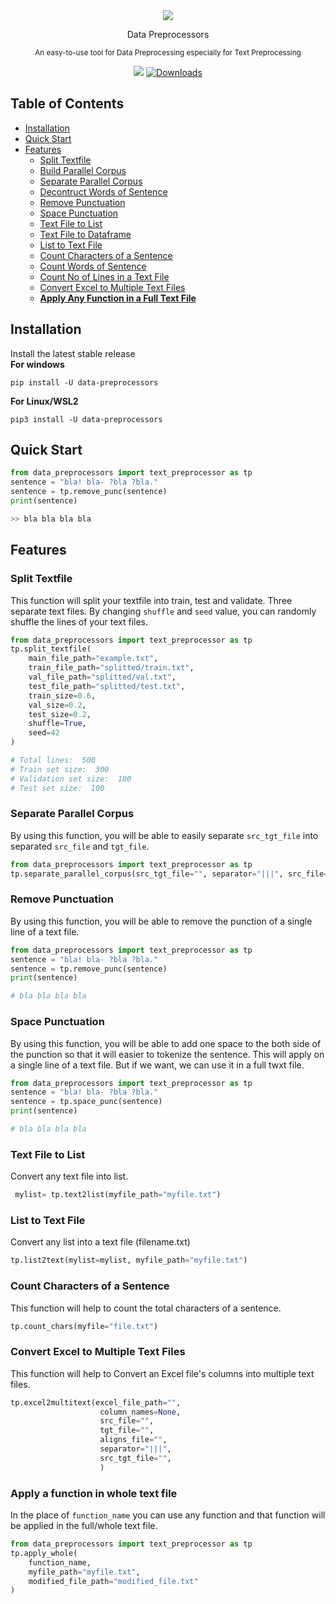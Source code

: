 <div align="center">
    
<img src="https://github.com/MusfiqDehan/data-preprocessors/raw/master/branding/logo.png">

<p>Data Preprocessors</p>

<sub>An easy-to-use tool for Data Preprocessing especially for Text Preprocessing</sub>

<!-- Badges -->

<!-- [<img src="https://deepnote.com/buttons/launch-in-deepnote-small.svg">](PROJECT_URL) -->
    
[![](https://img.shields.io/pypi/v/data-preprocessors.svg)](https://pypi.org/project/data-preprocessors/)
[![Downloads](https://img.shields.io/pypi/dm/data-preprocessors)](https://pepy.tech/project/data-preprocessors)
    
<!-- [![Open In Colab](https://colab.research.google.com/assets/colab-badge.svg)](https://colab.research.google.com/drive/1mJuRfIz__uS3xoFaBsFn5mkLE418RU19?usp=sharing)
[![Kaggle](https://kaggle.com/static/images/open-in-kaggle.svg)](https://kaggle.com/kernels/welcome?src=https://github.com/keras-team/keras-io/blob/master/examples/vision/ipynb/mnist_convnet.ipynb) -->

</div>

## **Table of Contents**

- [Installation](#installation)
- [Quick Start](#quick-start)
- [Features](#features)
    - [Split Textfile](#split-textfile)
    - [Build Parallel Corpus](#build-parallel-corpus)
    - [Separate Parallel Corpus](#separate-parallel-corpus)
    - [Decontruct Words of Sentence](#deconstruct-word-of-sentence)
    - [Remove Punctuation](#remove-punctuation)
    - [Space Punctuation](#space-punctuation)
    - [Text File to List](#text-file-to-list)
    - [Text File to Dataframe](#text-file-to-dataframe)
    - [List to Text File](#list-to-text-file)
    - [Count Characters of a Sentence](#count-characters-of-a-sentence)
    - [Count Words of Sentence](#count-characters-of-a-sentence)
    - [Count No of Lines in a Text File](#count-no-of-lines-in-a-text-file)
    - [Convert Excel to Multiple Text Files](#convert-excel-to-multiple-text-files)
    - **[Apply Any Function in a Full Text File](#apply-a-function-in-whole-text-file)**

    

## **Installation**
Install the latest stable release<br>
**For windows**<br>
```
pip install -U data-preprocessors
```

**For Linux/WSL2**<br>
```
pip3 install -U data-preprocessors
```

## **Quick Start**

```python
from data_preprocessors import text_preprocessor as tp
sentence = "bla! bla- ?bla ?bla."
sentence = tp.remove_punc(sentence)
print(sentence)

>> bla bla bla bla
```

## **Features**

### Split Textfile

This function will split your textfile into train, test and validate. Three separate text files. By changing `shuffle` and `seed` value, you can randomly shuffle the lines of your text files.

```python
from data_preprocessors import text_preprocessor as tp
tp.split_textfile(
    main_file_path="example.txt",
    train_file_path="splitted/train.txt",
    val_file_path="splitted/val.txt",
    test_file_path="splitted/test.txt",
    train_size=0.6,
    val_size=0.2,
    test_size=0.2,
    shuffle=True,
    seed=42
)

# Total lines:  500
# Train set size:  300
# Validation set size:  100
# Test set size:  100
```

### Separate Parallel Corpus

By using this function, you will be able to easily separate `src_tgt_file` into separated `src_file` and `tgt_file`.

```python
from data_preprocessors import text_preprocessor as tp
tp.separate_parallel_corpus(src_tgt_file="", separator="|||", src_file="", tgt_file="")
```

### Remove Punctuation

By using this function, you will be able to remove the punction of a single line of a text file.

```python
from data_preprocessors import text_preprocessor as tp
sentence = "bla! bla- ?bla ?bla."
sentence = tp.remove_punc(sentence)
print(sentence)

# bla bla bla bla
```

### Space Punctuation

By using this function, you will be able to add one space to the both side of the punction so that it will easier to tokenize the sentence. This will apply on a single line of a text file. But if we want, we can use it in a full twxt file.

```python
from data_preprocessors import text_preprocessor as tp
sentence = "bla! bla- ?bla ?bla."
sentence = tp.space_punc(sentence)
print(sentence)

# bla bla bla bla
```

### Text File to List

Convert any text file into list.

```python
 mylist= tp.text2list(myfile_path="myfile.txt")
```

### List to Text File

Convert any list into a text file (filename.txt)

```python
tp.list2text(mylist=mylist, myfile_path="myfile.txt")
```

### Count Characters of a Sentence

This function will help to count the total characters of a sentence.

```python
tp.count_chars(myfile="file.txt")
```

### Convert Excel to Multiple Text Files

This function will help to Convert an Excel file's columns into multiple text files.

```python
tp.excel2multitext(excel_file_path="",
                    column_names=None,
                    src_file="",
                    tgt_file="",
                    aligns_file="",
                    separator="|||",
                    src_tgt_file="",
                    )
```

### Apply a function in whole text file

In the place of `function_name` you can use any function and that function will be applied in the full/whole text file.

```python
from data_preprocessors import text_preprocessor as tp
tp.apply_whole(
    function_name, 
    myfile_path="myfile.txt", 
    modified_file_path="modified_file.txt"
)
```

